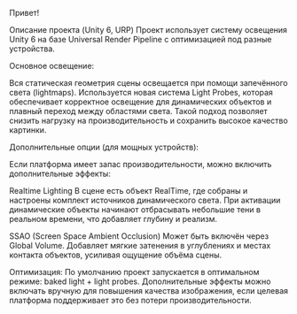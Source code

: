 Привет!

Описание проекта (Unity 6, URP)
Проект использует систему освещения Unity 6 на базе Universal Render Pipeline с оптимизацией под разные устройства.

Основное освещение:

Вся статическая геометрия сцены освещается при помощи запечённого света (lightmaps).
Используется новая система Light Probes, которая обеспечивает корректное освещение для динамических объектов и плавный переход между областями света.
Такой подход позволяет снизить нагрузку на производительность и сохранить высокое качество картинки.

Дополнительные опции (для мощных устройств):

Если платформа имеет запас производительности, можно включить дополнительные эффекты:

Realtime Lighting
В сцене есть объект RealTime, где собраны и настроены комплект источников динамического света.
При активации динамические объекты начинают отбрасывать небольшие тени в реальном времени, что добавляет глубину и реализм.

SSAO (Screen Space Ambient Occlusion)
Может быть включён через Global Volume.
Добавляет мягкие затенения в углублениях и местах контакта объектов, усиливая ощущение объёма сцены.

Оптимизация:
По умолчанию проект запускается в оптимальном режиме: baked light + light probes.
Дополнительные эффекты можно включать вручную для повышения качества изображения, если целевая платформа поддерживает это без потери производительности.
